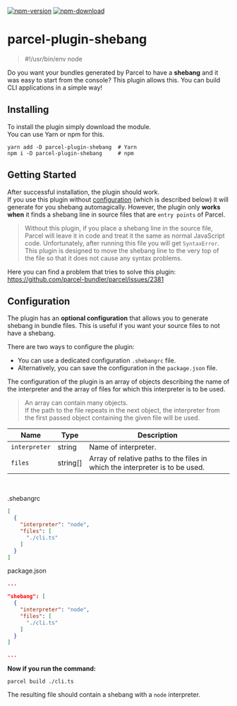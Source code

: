 [![npm-version](https://img.shields.io/npm/v/parcel-plugin-shebang.svg)](https://www.npmjs.com/package/parcel-plugin-shebang)
[![npm-download](https://img.shields.io/npm/dt/parcel-plugin-shebang.svg)](https://www.npmjs.com/package/parcel-plugin-shebang)

# parcel-plugin-shebang
> \#!/usr/bin/env node

Do you want your bundles generated by Parcel to have a **shebang** and it was easy to start from the console? This plugin allows this. You can build CLI applications in a simple way!

## Installing

To install the plugin simply download the module.<br>
You can use Yarn or npm for this.

```shell
yarn add -D parcel-plugin-shebang  # Yarn
npm i -D parcel-plugin-shebang     # npm
```

## Getting Started

After successful installation, the plugin should work.<br>
If you use this plugin without [configuration](#configuration) (which is described below) it will generate for you shebang automagically. However, the plugin only **works when** it finds a shebang line in source files that are `entry points` of Parcel.

> Without this plugin, if you place a shebang line in the source file, Parcel will leave it in code and treat it the same as normal JavaScript code. Unfortunately, after running this file you will get `SyntaxError`. This plugin is designed to move the shebang line to the very top of the file so that it does not cause any syntax problems.

Here you can find a problem that tries to solve this plugin:<br>
<a href="https://github.com/parcel-bundler/parcel/issues/2381" target="_blank">https://github.com/parcel-bundler/parcel/issues/2381</a>

## Configuration

The plugin has an **optional configuration** that allows you to generate shebang in bundle files. This is useful if you want your source files to not have a shebang.

There are two ways to configure the plugin:
- You can use a dedicated configuration `.shebangrc` file. 
- Alternatively, you can save the configuration in the `package.json` file.

The configuration of the plugin is an array of objects describing the name of the interpreter and the array of files for which this interpreter is to be used.

> An array can contain many objects.<br>If the path to the file repeats in the next object, the interpreter from the first passed object containing the given file will be used.

| Name          | Type     | Description                                                                  |
| ------------- |----------| ---------------------------------------------------------------------------- |
| `interpreter` | string   | Name of interpreter.                                 |
| `files`       | string[] | Array of relative paths to the files in which the interpreter is to be used. |

<br>

.shebangrc
```json
[
  {
    "interpreter": "node",
    "files": [
      "./cli.ts"
    ]
  }
]
```

package.json
```json
...

"shebang": [
  {
    "interpreter": "node",
    "files": [
      "./cli.ts"
    ]
  }
]

...
```

**Now if you run the command:**

```shell
parcel build ./cli.ts
```

The resulting file should contain a shebang with a `node` interpreter.
